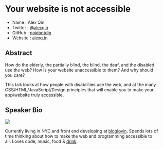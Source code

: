 # Your website is not accessible

* Name      : Alex Qin
* Twitter   : [@alexqin](http://twitter.com/alexqin)
* GitHub    : [noidontdig](http://github.com/noidontdig)
* Website   : [alexq.in](http://alexq.in)

## Abstract

How do the elderly, the partially blind, the blind, the deaf, and the disabled use the web? How is your website unaccessible to them? And why should you care?

This talk looks at how people with disabilities use the web, and at the many CSS/HTML/JavaScript/Design principles that will enable you to make your app/website truly accessible.


## Speaker Bio

![](https://raw.github.com/cascadiajs/2014.cascadiajs.com/master/images/noidontdig.jpg)

Currently living in NYC and front end developing at [bloglovin](http://bloglovin.com). Spends lots of time thinking about how to make the web and programming accessible to all. Loves code, music, food & [drink](http://github.com/noidontdig/gitdown).

[@alexqin]:http://twitter.com/alexqin
[noidontdig]:http://github.com/noidontdig
[alexq.in]:http://alexq.in
